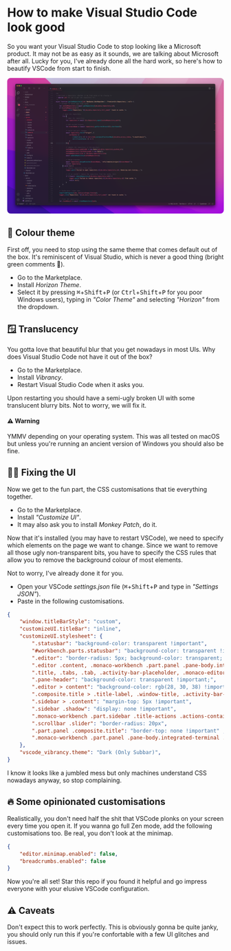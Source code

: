 # How to make Visual Studio Code look good
So you want your Visual Studio Code to stop looking like a Microsoft product. It may not be as easy as it sounds, we are talking about Microsoft after all. Lucky for you, I've already done all the hard work, so here's how to beautify VSCode from start to finish.

<div class="text-align: center">
	<img src="img/preview.png" style="border-radius: 8px;">
</div>

## 🎨 Colour theme
First off, you need to stop using the same theme that comes default out of the box. It's reminiscent of Visual Studio, which is never a good thing (bright green comments 🤮).

- Go to the Marketplace.
- Install *Horizon Theme*.
- Select it by pressing <kbd>⌘</kbd>+<kbd>Shift</kbd>+<kbd>P</kbd> (or <kbd>Ctrl</kbd>+<kbd>Shift</kbd>+<kbd>P</kbd> for you poor Windows users), typing in *"Color Theme"* and selecting *"Horizon"* from the dropdown.

## 🪟 Translucency
You gotta love that beautiful blur that you get nowadays in most UIs. Why does Visual Studio Code not have it out of the box? 

- Go to the Marketplace.
- Install *Vibrancy*.
- Restart Visual Studio Code when it asks you.

Upon restarting you should have a semi-ugly broken UI with some translucent blurry bits. Not to worry, we will fix it.

#### ⚠️ Warning
YMMV depending on your operating system. This was all tested on macOS but unless you're running an ancient version of Windows you should also be fine.

## 👨‍🔧 Fixing the UI
Now we get to the fun part, the CSS customisations that tie everything together.

- Go to the Marketplace.
- Install *"Customize UI"*.
- It may also ask you to install *Monkey Patch*, do it.

Now that it's installed (you may have to restart VSCode), we need to specify which elements on the page we want to change. Since we want to remove all those ugly non-transparent bits, you have to specify the CSS rules that allow you to remove the background colour of most elements.

Not to worry, I've already done it for you. 

- Open your VSCode *settings.json* file (<kbd>⌘</kbd>+<kbd>Shift</kbd>+<kbd>P</kbd> and type in *"Settings JSON"*).
- Paste in the following customisations.

```json
{
	"window.titleBarStyle": "custom",
	"customizeUI.titleBar": "inline",
	"customizeUI.stylesheet": {
		".statusbar": "background-color: transparent !important",
		"#workbench.parts.statusbar": "background-color: transparent !important",
		".editor": "border-radius: 5px; background-color: transparent; overflow: hidden;",
		".editor .content, .monaco-workbench .part.panel .pane-body.integrated-terminal .terminal-outer-container": "background-color: rgba(28, 30, 38, 0.5) !important",
		".title, .tabs, .tab, .activity-bar-placeholder, .monaco-editor, .monaco-editor-background, .monaco-editor .inputarea.ime-input, .monaco-editor .margin, .editor-container, .part.panel": "background-color: transparent !important",
		".pane-header": "background-color: transparent !important;",
		".editor > content": "background-color: rgb(28, 30, 38) !important; border-radius: 10px;",
		".composite.title > .title-label, .window-title, .activity-bar-placeholder": "display: none !important",
		".sidebar > .content": "margin-top: 5px !important",
		".sidebar .shadow": "display: none !important",
		".monaco-workbench .part.sidebar .title-actions .actions-container": "justify-content: space-evenly !important",
		".scrollbar .slider": "border-radius: 20px",
		".part.panel .composite.title": "border-top: none !important" ,
		".monaco-workbench .part.panel .pane-body.integrated-terminal .terminal-outer-container": "border-radius: 5px"
	},
	"vscode_vibrancy.theme": "Dark (Only Subbar)",
}
```

I know it looks like a jumbled mess but only machines understand CSS nowadays anyway, so stop complaining.

## 🔥 Some opinionated customisations
Realistically, you don't need half the shit that VSCode plonks on your screen every time you open it. If you wanna go full Zen mode, add the following customisations too. Be real, you don't look at the minimap.

```json
{
	"editor.minimap.enabled": false,
	"breadcrumbs.enabled": false
}
```

Now you're all set! Star this repo if you found it helpful and go impress everyone with your elusive VSCode configuration.

## ⚠️ Caveats
Don't expect this to work perfectly. This is obviously gonna be quite janky, you should only run this if you're confortable with a few UI glitches and issues.